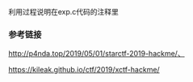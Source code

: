 
利用过程说明在exp.c代码的注释里

### 参考链接

http://p4nda.top/2019/05/01/starctf-2019-hackme/、

https://kileak.github.io/ctf/2019/xctf-hackme/

